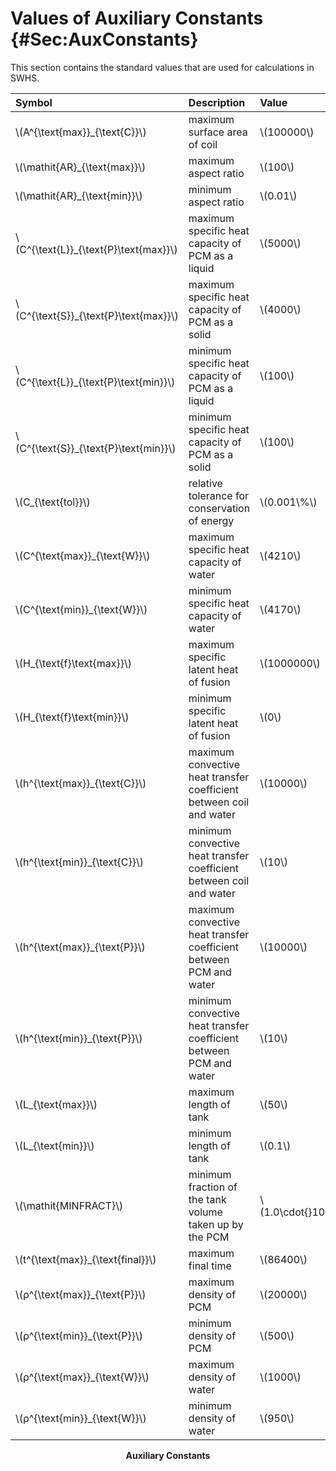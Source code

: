 # Values of Auxiliary Constants {#Sec:AuxConstants}

This section contains the standard values that are used for calculations in SWHS.

<div id="Table:TAuxConsts"></div>

|Symbol                                  |Description                                                        |Value                  |Unit                                                 |
|:---------------------------------------|:------------------------------------------------------------------|:----------------------|:----------------------------------------------------|
|\\(A^{\text{max}}\_{\text{C}}\\)        |maximum surface area of coil                                       |\\(100000\\)           |\\({\text{m}^{2}}\\)                                 |
|\\(\mathit{AR}\_{\text{max}}\\)         |maximum aspect ratio                                               |\\(100\\)              |--                                                   |
|\\(\mathit{AR}\_{\text{min}}\\)         |minimum aspect ratio                                               |\\(0.01\\)             |--                                                   |
|\\(C^{\text{L}}\_{\text{P}\text{max}}\\)|maximum specific heat capacity of PCM as a liquid                  |\\(5000\\)             |\\(\frac{\text{J}}{\text{kg}{}^{\circ}\text{C}}\\)   |
|\\(C^{\text{S}}\_{\text{P}\text{max}}\\)|maximum specific heat capacity of PCM as a solid                   |\\(4000\\)             |\\(\frac{\text{J}}{\text{kg}{}^{\circ}\text{C}}\\)   |
|\\(C^{\text{L}}\_{\text{P}\text{min}}\\)|minimum specific heat capacity of PCM as a liquid                  |\\(100\\)              |\\(\frac{\text{J}}{\text{kg}{}^{\circ}\text{C}}\\)   |
|\\(C^{\text{S}}\_{\text{P}\text{min}}\\)|minimum specific heat capacity of PCM as a solid                   |\\(100\\)              |\\(\frac{\text{J}}{\text{kg}{}^{\circ}\text{C}}\\)   |
|\\(C\_{\text{tol}}\\)                   |relative tolerance for conservation of energy                      |\\(0.001\\%\\)         |--                                                   |
|\\(C^{\text{max}}\_{\text{W}}\\)        |maximum specific heat capacity of water                            |\\(4210\\)             |\\(\frac{\text{J}}{\text{kg}{}^{\circ}\text{C}}\\)   |
|\\(C^{\text{min}}\_{\text{W}}\\)        |minimum specific heat capacity of water                            |\\(4170\\)             |\\(\frac{\text{J}}{\text{kg}{}^{\circ}\text{C}}\\)   |
|\\(H\_{\text{f}\text{max}}\\)           |maximum specific latent heat of fusion                             |\\(1000000\\)          |\\(\frac{\text{J}}{\text{kg}{}^{\circ}\text{C}}\\)   |
|\\(H\_{\text{f}\text{min}}\\)           |minimum specific latent heat of fusion                             |\\(0\\)                |\\(\frac{\text{J}}{\text{kg}{}^{\circ}\text{C}}\\)   |
|\\(h^{\text{max}}\_{\text{C}}\\)        |maximum convective heat transfer coefficient between coil and water|\\(10000\\)            |\\(\frac{\text{W}}{\text{m}^{2}{}^{\circ}\text{C}}\\)|
|\\(h^{\text{min}}\_{\text{C}}\\)        |minimum convective heat transfer coefficient between coil and water|\\(10\\)               |\\(\frac{\text{W}}{\text{m}^{2}{}^{\circ}\text{C}}\\)|
|\\(h^{\text{max}}\_{\text{P}}\\)        |maximum convective heat transfer coefficient between PCM and water |\\(10000\\)            |\\(\frac{\text{W}}{\text{m}^{2}{}^{\circ}\text{C}}\\)|
|\\(h^{\text{min}}\_{\text{P}}\\)        |minimum convective heat transfer coefficient between PCM and water |\\(10\\)               |\\(\frac{\text{W}}{\text{m}^{2}{}^{\circ}\text{C}}\\)|
|\\(L\_{\text{max}}\\)                   |maximum length of tank                                             |\\(50\\)               |\\({\text{m}}\\)                                     |
|\\(L\_{\text{min}}\\)                   |minimum length of tank                                             |\\(0.1\\)              |\\({\text{m}}\\)                                     |
|\\(\mathit{MINFRACT}\\)                 |minimum fraction of the tank volume taken up by the PCM            |\\(1.0\cdot{}10^{-6}\\)|--                                                   |
|\\(t^{\text{max}}\_{\text{final}}\\)    |maximum final time                                                 |\\(86400\\)            |\\({\text{s}}\\)                                     |
|\\(ρ^{\text{max}}\_{\text{P}}\\)        |maximum density of PCM                                             |\\(20000\\)            |\\(\frac{\text{kg}}{\text{m}^{3}}\\)                 |
|\\(ρ^{\text{min}}\_{\text{P}}\\)        |minimum density of PCM                                             |\\(500\\)              |\\(\frac{\text{kg}}{\text{m}^{3}}\\)                 |
|\\(ρ^{\text{max}}\_{\text{W}}\\)        |maximum density of water                                           |\\(1000\\)             |\\(\frac{\text{kg}}{\text{m}^{3}}\\)                 |
|\\(ρ^{\text{min}}\_{\text{W}}\\)        |minimum density of water                                           |\\(950\\)              |\\(\frac{\text{kg}}{\text{m}^{3}}\\)                 |

**<p align="center">Auxiliary Constants</p>**
